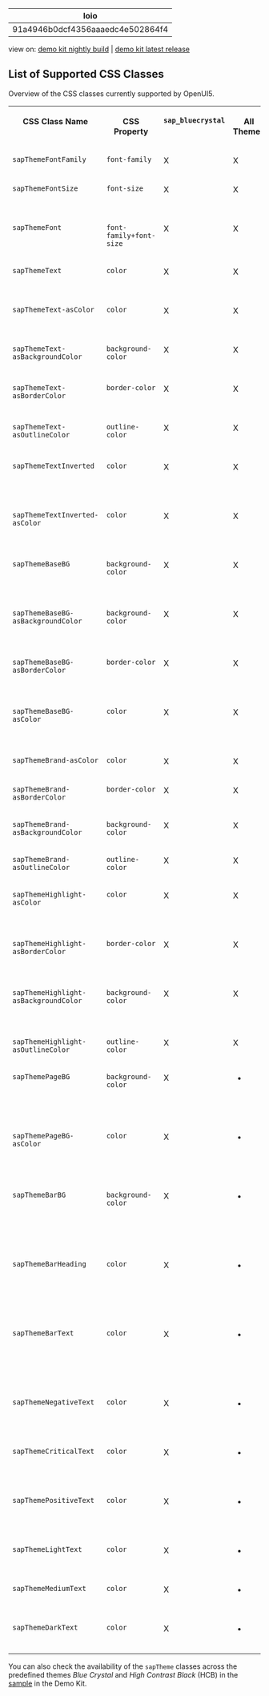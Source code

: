 <!-- loio91a4946b0dcf4356aaaedc4e502864f4 -->

| loio |
| -----|
| 91a4946b0dcf4356aaaedc4e502864f4 |

<div id="loio">

view on: [demo kit nightly build](https://openui5nightly.hana.ondemand.com/#/topic/91a4946b0dcf4356aaaedc4e502864f4) | [demo kit latest release](https://openui5.hana.ondemand.com/#/topic/91a4946b0dcf4356aaaedc4e502864f4)</div>

## List of Supported CSS Classes

Overview of the CSS classes currently supported by OpenUI5.


<table>
<tr>
<th valign="top">

CSS Class Name



</th>
<th valign="top">

CSS Property



</th>
<th valign="top">

`sap_bluecrystal`



</th>
<th valign="top">

All Themes



</th>
<th valign="top">

Description



</th>
</tr>
<tr>
<td valign="top">

`sapThemeFontFamily`



</td>
<td valign="top">

`font-family`



</td>
<td valign="top">

X



</td>
<td valign="top">

X



</td>
<td valign="top">

Default font



</td>
</tr>
<tr>
<td valign="top">

`sapThemeFontSize`



</td>
<td valign="top">

`font-size`



</td>
<td valign="top">

X



</td>
<td valign="top">

X



</td>
<td valign="top">

Default font size



</td>
</tr>
<tr>
<td valign="top">

`sapThemeFont`



</td>
<td valign="top">

`font-family+font-size`



</td>
<td valign="top">

X



</td>
<td valign="top">

X



</td>
<td valign="top">

Default font and font size



</td>
</tr>
<tr>
<td valign="top">

`sapThemeText`



</td>
<td valign="top">

`color`



</td>
<td valign="top">

X



</td>
<td valign="top">

X



</td>
<td valign="top">

Default text color



</td>
</tr>
<tr>
<td valign="top">

`sapThemeText-asColor`



</td>
<td valign="top">

`color`



</td>
<td valign="top">

X



</td>
<td valign="top">

X



</td>
<td valign="top">

Default text color



</td>
</tr>
<tr>
<td valign="top">

`sapThemeText-asBackgroundColor`



</td>
<td valign="top">

`background-color`



</td>
<td valign="top">

X



</td>
<td valign="top">

X



</td>
<td valign="top">

Default text color



</td>
</tr>
<tr>
<td valign="top">

`sapThemeText-asBorderColor`



</td>
<td valign="top">

`border-color`



</td>
<td valign="top">

X



</td>
<td valign="top">

X



</td>
<td valign="top">

Default text color



</td>
</tr>
<tr>
<td valign="top">

`sapThemeText-asOutlineColor`



</td>
<td valign="top">

`outline-color`



</td>
<td valign="top">

X



</td>
<td valign="top">

X



</td>
<td valign="top">

Default text color



</td>
</tr>
<tr>
<td valign="top">

`sapThemeTextInverted`



</td>
<td valign="top">

`color`



</td>
<td valign="top">

X



</td>
<td valign="top">

X



</td>
<td valign="top">

Default color of inverted text



</td>
</tr>
<tr>
<td valign="top">

`sapThemeTextInverted-asColor`



</td>
<td valign="top">

`color`



</td>
<td valign="top">

X



</td>
<td valign="top">

X



</td>
<td valign="top">

Default color of inverted text



</td>
</tr>
<tr>
<td valign="top">

`sapThemeBaseBG`



</td>
<td valign="top">

`background-color`



</td>
<td valign="top">

X



</td>
<td valign="top">

X



</td>
<td valign="top">

Base color for all backgrounds



</td>
</tr>
<tr>
<td valign="top">

`sapThemeBaseBG-asBackgroundColor`



</td>
<td valign="top">

`background-color`



</td>
<td valign="top">

X



</td>
<td valign="top">

X



</td>
<td valign="top">

Base color for all backgrounds



</td>
</tr>
<tr>
<td valign="top">

`sapThemeBaseBG-asBorderColor`



</td>
<td valign="top">

`border-color`



</td>
<td valign="top">

X



</td>
<td valign="top">

X



</td>
<td valign="top">

Base color for all backgrounds



</td>
</tr>
<tr>
<td valign="top">

`sapThemeBaseBG-asColor`



</td>
<td valign="top">

`color`



</td>
<td valign="top">

X



</td>
<td valign="top">

X



</td>
<td valign="top">

Base color for all backgrounds



</td>
</tr>
<tr>
<td valign="top">

`sapThemeBrand-asColor`



</td>
<td valign="top">

`color`



</td>
<td valign="top">

X



</td>
<td valign="top">

X



</td>
<td valign="top">

Brand color



</td>
</tr>
<tr>
<td valign="top">

`sapThemeBrand-asBorderColor`



</td>
<td valign="top">

`border-color`



</td>
<td valign="top">

X



</td>
<td valign="top">

X



</td>
<td valign="top">

Brand color



</td>
</tr>
<tr>
<td valign="top">

`sapThemeBrand-asBackgroundColor`



</td>
<td valign="top">

`background-color`



</td>
<td valign="top">

X



</td>
<td valign="top">

X



</td>
<td valign="top">

Brand color



</td>
</tr>
<tr>
<td valign="top">

`sapThemeBrand-asOutlineColor`



</td>
<td valign="top">

`outline-color`



</td>
<td valign="top">

X



</td>
<td valign="top">

X



</td>
<td valign="top">

Brand color



</td>
</tr>
<tr>
<td valign="top">

`sapThemeHighlight-asColor`



</td>
<td valign="top">

`color`



</td>
<td valign="top">

X



</td>
<td valign="top">

X



</td>
<td valign="top">

Color for highlighted elements



</td>
</tr>
<tr>
<td valign="top">

`sapThemeHighlight-asBorderColor`



</td>
<td valign="top">

`border-color`



</td>
<td valign="top">

X



</td>
<td valign="top">

X



</td>
<td valign="top">

Color for highlighted elements



</td>
</tr>
<tr>
<td valign="top">

`sapThemeHighlight-asBackgroundColor`



</td>
<td valign="top">

`background-color`



</td>
<td valign="top">

X



</td>
<td valign="top">

X



</td>
<td valign="top">

Color for highlighted elements



</td>
</tr>
<tr>
<td valign="top">

`sapThemeHighlight-asOutlineColor`



</td>
<td valign="top">

`outline-color`



</td>
<td valign="top">

X



</td>
<td valign="top">

X



</td>
<td valign="top">

Brand color



</td>
</tr>
<tr>
<td valign="top">

`sapThemePageBG`



</td>
<td valign="top">

`background-color`



</td>
<td valign="top">

X



</td>
<td valign="top">

-



</td>
<td valign="top">

Background color of mobile pages



</td>
</tr>
<tr>
<td valign="top">

`sapThemePageBG-asColor`



</td>
<td valign="top">

`color`



</td>
<td valign="top">

X



</td>
<td valign="top">

-



</td>
<td valign="top">

Background color of mobile pages



</td>
</tr>
<tr>
<td valign="top">

`sapThemeBarBG`



</td>
<td valign="top">

`background-color`



</td>
<td valign="top">

X



</td>
<td valign="top">

-



</td>
<td valign="top">

Background color for header bars in mobile pages



</td>
</tr>
<tr>
<td valign="top">

`sapThemeBarHeading` 



</td>
<td valign="top">

`color`



</td>
<td valign="top">

X



</td>
<td valign="top">

-



</td>
<td valign="top">

Header text color for header bars in mobile pages



</td>
</tr>
<tr>
<td valign="top">

`sapThemeBarText`



</td>
<td valign="top">

`color`



</td>
<td valign="top">

X



</td>
<td valign="top">

-



</td>
<td valign="top">

Normal text color for header bars in mobile pages



</td>
</tr>
<tr>
<td valign="top">

`sapThemeNegativeText`



</td>
<td valign="top">

`color`



</td>
<td valign="top">

X



</td>
<td valign="top">

-



</td>
<td valign="top">

Semantic negative text color



</td>
</tr>
<tr>
<td valign="top">

`sapThemeCriticalText`



</td>
<td valign="top">

`color`



</td>
<td valign="top">

X



</td>
<td valign="top">

-



</td>
<td valign="top">

Semantic critical text color



</td>
</tr>
<tr>
<td valign="top">

`sapThemePositiveText`



</td>
<td valign="top">

`color`



</td>
<td valign="top">

X



</td>
<td valign="top">

-



</td>
<td valign="top">

Semantic positive text color



</td>
</tr>
<tr>
<td valign="top">

`sapThemeLightText`



</td>
<td valign="top">

`color`



</td>
<td valign="top">

X



</td>
<td valign="top">

-



</td>
<td valign="top">

Light text color



</td>
</tr>
<tr>
<td valign="top">

`sapThemeMediumText`



</td>
<td valign="top">

`color`



</td>
<td valign="top">

X



</td>
<td valign="top">

-



</td>
<td valign="top">

Medium text color



</td>
</tr>
<tr>
<td valign="top">

`sapThemeDarkText`



</td>
<td valign="top">

`color`



</td>
<td valign="top">

X



</td>
<td valign="top">

-



</td>
<td valign="top">

Dark text color



</td>
</tr>
</table>

You can also check the availability of the `sapTheme` classes across the predefined themes *Blue Crystal* and *High Contrast Black* \(HCB\) in the [sample](https://openui5.hana.ondemand.com/explored.html#/sample/sap.ui.core.sample.ThemeCustomClasses/preview) in the Demo Kit.

